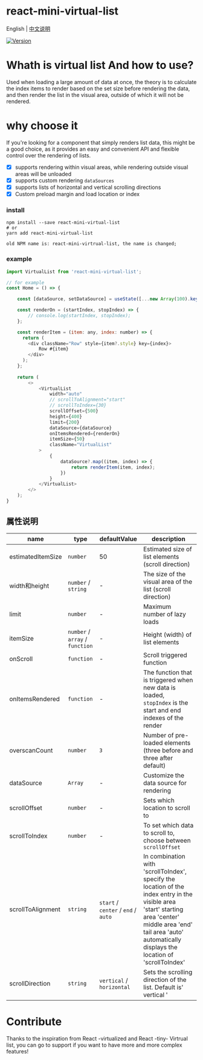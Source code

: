 # react-mini-virtual-list

English | [中文说明](./README_CN.md)

[![Version](https://img.shields.io/badge/version-1.0.1-green)](https://www.npmjs.com/package/react-mini-virtual-list)

# Whath is virtual list And how to use?

Used when loading a large amount of data at once, the theory is to calculate the index items to render based on the set size before rendering the data, and then render the list in the visual area, outside of which it will not be rendered.

# why choose it
If you're looking for a component that simply renders list data, this might be a good choice, as it provides an easy and convenient API and flexible control over the rendering of lists.
- [x] supports rendering within visual areas, while rendering outside visual areas will be unloaded
- [x] supports custom rendering `dataSources`
- [x] supports lists of horizontal and vertical scrolling directions
- [x] Custom preload margin and load location or index

### install
```
npm install --save react-mini-virtual-list
# or
yarn add react-mini-virtual-list

old NPM name is: react-mini-virtrual-list, the name is changed;
```

### example
```javascript
import VirtualList from 'react-mini-virtual-list';

// for example
const Home = () => {

    const [dataSource, setDataSource] = useState([...new Array(100).keys()]);

    const renderOn = (startIndex, stopIndex) => {
        // console.log(startIndex, stopIndex);
    };

    const renderItem = (item: any, index: number) => {
      return (
        <div className="Row" style={item?.style} key={index}>
            Row #{item}
        </div>
      );
    };
    
    return (
        <>
            <VirtualList
                width="auto"
                // scrollToAlignment="start"
                // scrollToIndex={30}
                scrollOffset={500}
                height={400}
                limit={200}
                dataSource={dataSource}
                onItemsRendered={renderOn}
                itemSize={50}
                className="VirtualList"
            >
                {
                    dataSource?.map((item, index) => {
                        return renderItem(item, index);
                    })
                }
            </VirtualList>
        </>
    );
}
```

## 属性说明

| name                          | type                  | defaultValue                                                         | description                                                                                                      |
| ----------------------------- | --------------------- | -------------------------------------------------------------- | --------------------------------------------------------------------------------------------------------- |
| estimatedItemSize             | `number`              | 50                                                             | Estimated size of list elements (scroll direction)                                                                                  |
| width和height                 | `number` / `string`   | -                                                              | The size of the visual area of the list (scroll direction)                                                                               |
| limit                         | `number`              | -                                                              | Maximum number of lazy loads                                                  |
| itemSize                      | `number` / `array` / `function` | -                                                    | Height (width) of list elements                                                                              |
| onScroll                      | `function`            | -                                                              | Scroll triggered function              |
| onItemsRendered               | `function`            | -                                                              | The function that is triggered when new data is loaded, `stopIndex` is the start and end indexes of the render |
| overscanCount                 | `number`              | `3`                                                            | Number of pre-loaded elements (three before and three after default)                                                                                         |
| dataSource                    | `Array`               | -                                                              | Customize the data source for rendering                                                                                          |
| scrollOffset                  | `number`              | -                                                              | Sets which location to scroll to                                                                                          |
| scrollToIndex                 | `number`              | -                                                              | To set which data to scroll to, choose between `scrollOffset`                                                                                         |
| scrollToAlignment             | `string`              | `start` / `center` / `end` / `auto`                                                                                                                   | In combination with 'scrollToIndex', specify the location of the index entry in the visible area 'start' starting area 'center' middle area 'end' tail area 'auto' automatically displays the location of 'scrollToIndex'                                                                                          |
| scrollDirection               | `string`              | `vertical` / `horizontal`                                                            | Sets the scrolling direction of the list. Default is' vertical '                                                                                          |

# Contribute
Thanks to the inspiration from React -virtualized and React -tiny- Virtrual list, you can go to support if you want to have more and more complex features!



